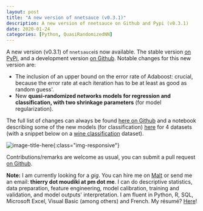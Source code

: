 ```yaml
---
layout: post
title: "A new version of nnetsauce (v0.3.1)"
description: A new version of nnetsauce on Github and Pypi (v0.3.1)
date: 2020-01-24
categories: [Python, QuasiRandomizedNN]
---
```



A new version (v0.3.1) of `nnetsauce`is now available. The stable version [on PyPi](https://pypi.org/project/nnetsauce/), and a development version [on Github](https://github.com/thierrymoudiki/nnetsauce). Notable changes for this new version are:  

- The inclusion of an upper bound on the error rate of Adaboost: crucial, because the error rate at each iteration has to be at least as good as random guess'.
- New __quasi-randomized networks models for regression and classification, with two shrinkage parameters__ (for model regularization). 

The full list of changes can always be found [here on Github](https://github.com/thierrymoudiki/nnetsauce/blob/master/CHANGES.md) and a notebook describing some of the new models (for classification) [here](https://github.com/thierrymoudiki/nnetsauce/blob/master/nnetsauce/demo/thierrymoudiki_090120_ridge2_mtask_classification.ipynb) for 4 datasets (with a snippet below on a [wine classification](https://scikit-learn.org/stable/modules/generated/sklearn.datasets.load_wine.html#sklearn.datasets.load_wine) dataset).

![image-title-here]({{base}}/images/2020-01-24/2020-01-24-image1.png){:class="img-responsive"} 


Contributions/remarks are welcome as usual, you can submit a pull request [on Github](https://github.com/thierrymoudiki/nnetsauce).


__Note:__ I am currently looking for a _gig_. You can hire me on [Malt](https://www.malt.fr/profile/thierrymoudiki) or send me an email: __thierry dot moudiki at pm dot me__. I can do descriptive statistics, data preparation, feature engineering, model calibration, training and validation, and model outputs' interpretation. I am fluent in Python, R, SQL, Microsoft Excel, Visual Basic (among others) and French. My résumé? [Here]({{base}}/cv/thierry-moudiki.pdf)!



